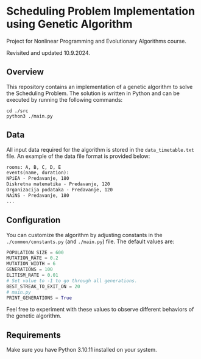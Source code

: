 # Scheduling Problem Implementation using Genetic Algorithm
Project for Nonlinear Programming and Evolutionary Algorithms course.

Revisited and updated 10.9.2024.
## Overview
This repository contains an implementation of a genetic algorithm to solve the Scheduling Problem. The solution is written in Python and can be executed by running the following commands:

```
cd ./src
python3 ./main.py
```
## Data
All input data required for the algorithm is stored in the ```data_timetable.txt``` file.
An example of the data file format is provided below:
```txt
rooms: A, B, C, D, E
events(name, duration):
NPiEA - Predavanje, 180
Diskretna matematika - Predavanje, 120
Organizacija podataka - Predavanje, 120
NAiNS - Predavanje, 180
...
```

## Configuration
You can customize the algorithm by adjusting constants in the ```./common/constants.py``` (and ```./main.py```) file. 
The default values are:
```python
POPULATION_SIZE = 600
MUTATION_RATE = 0.2
MUTATION_WIDTH = 6
GENERATIONS = 100
ELITISM_RATE = 0.01
# Set value to -1 to go through all generations.
BEST_STREAK_TO_EXIT_ON = 20
# main.py
PRINT_GENERATIONS = True
```
Feel free to experiment with these values to observe different behaviors of the genetic algorithm.

## Requirements
Make sure you have Python 3.10.11 installed on your system.